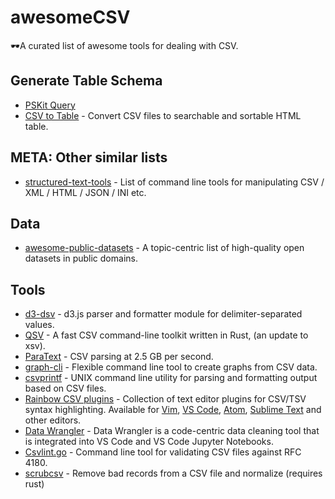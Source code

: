 # awesomeCSV

🕶️A curated list of awesome tools for dealing with CSV.

## Generate Table Schema

- [PSKit Query](https://github.com/dfinke/PSKit)
- [CSV to Table](https://github.com/vividvilla/csvtotable) - Convert CSV files to searchable and sortable HTML table.

## META: Other similar lists

- [structured-text-tools](https://github.com/dbohdan/structured-text-tools) - List of command line tools for manipulating CSV / XML / HTML / JSON / INI etc.

## Data

- [awesome-public-datasets](https://github.com/awesomedata/awesome-public-datasets) - A topic-centric list of high-quality open datasets in public domains.

## Tools

- [d3-dsv](https://github.com/d3/d3-dsv) - d3.js parser and formatter module for delimiter-separated values.
- [QSV](https://github.com/dathere/qsv) - A fast CSV command-line toolkit written in Rust, (an update to xsv).
- [ParaText](https://github.com/wiseio/paratext) - CSV parsing at 2.5 GB per second.
- [graph-cli](https://github.com/mcastorina/graph-cli) - Flexible command line tool to create graphs from CSV data.
- [csvprintf](https://github.com/archiecobbs/csvprintf) - UNIX command line utility for parsing and formatting output based on CSV files.
- [Rainbow CSV plugins](https://github.com/mechatroner/rainbow_csv) - Collection of text editor plugins for CSV/TSV syntax highlighting. Available for [Vim](https://github.com/mechatroner/rainbow_csv), [VS Code](https://marketplace.visualstudio.com/items?itemName=mechatroner.rainbow-csv), [Atom](https://atom.io/packages/rainbow-csv), [Sublime Text](https://packagecontrol.io/packages/rainbow_csv) and other editors.
- [Data Wrangler](https://github.com/microsoft/vscode-data-wrangler) - Data Wrangler is a code-centric data cleaning tool that is integrated into VS Code and VS Code Jupyter Notebooks.
- [Csvlint.go](https://github.com/Clever/csvlint) - Command line tool for validating CSV files against RFC 4180.
- [scrubcsv](https://github.com/faradayio/scrubcsv) - Remove bad records from a CSV file and normalize (requires rust)
